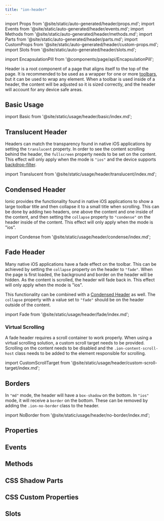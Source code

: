 ```yaml
---
title: "ion-header"
---
```

import Props from '@site/static/auto-generated/header/props.md';
import Events from '@site/static/auto-generated/header/events.md';
import Methods from '@site/static/auto-generated/header/methods.md';
import Parts from '@site/static/auto-generated/header/parts.md';
import CustomProps from '@site/static/auto-generated/header/custom-props.md';
import Slots from '@site/static/auto-generated/header/slots.md';

<head>
  <title>ion-header: Header Parent Component for Ionic Framework Apps</title>
  <meta name="description" content="Ion-header is a parent component that holds the toolbar. It's important to note that ion-header needs to be the one of the three root elements of a page." />
</head>

import EncapsulationPill from '@components/page/api/EncapsulationPill';


Header is a root component of a page that aligns itself to the top of the page. It is recommended to be used as a wrapper for one or more [toolbars](./toolbar), but it can be used to wrap any element. When a toolbar is used inside of a header, the content will be adjusted so it is sized correctly, and the header will account for any device safe areas.


## Basic Usage

import Basic from '@site/static/usage/header/basic/index.md';

<Basic />


## Translucent Header

Headers can match the transparency found in native iOS applications by setting the `translucent` property. In order to see the content scrolling behind the header, the `fullscreen` property needs to be set on the content. This effect will only apply when the mode is `"ios"` and the device supports [backdrop-filter](https://developer.mozilla.org/en-US/docs/Web/CSS/backdrop-filter#browser_compatibility).

import Translucent from '@site/static/usage/header/translucent/index.md';

<Translucent />

## Condensed Header

Ionic provides the functionality found in native iOS applications to show a large toolbar title and then collapse it to a small title when scrolling. This can be done by adding two headers, one above the content and one inside of the content, and then setting the `collapse` property to `"condense"` on the header inside of the content. This effect will only apply when the mode is "ios".

import Condense from '@site/static/usage/header/condense/index.md';

<Condense />

## Fade Header

Many native iOS applications have a fade effect on the toolbar. This can be achieved by setting the `collapse` property on the header to `"fade"`. When the page is first loaded, the background and border on the header will be hidden. As the content is scrolled, the header will fade back in. This effect will only apply when the mode is "ios".

This functionality can be combined with a [Condensed Header](#condensed-header) as well. The `collapse` property with a value set to `"fade"` should be on the header outside of the content.

import Fade from '@site/static/usage/header/fade/index.md';

<Fade />

### Virtual Scrolling

A fade header requires a scroll container to work properly. When using a virtual scrolling solution, a custom scroll target needs to be provided. Scrolling on the content needs to be disabled and the `.ion-content-scroll-host` class needs to be added to the element responsible for scrolling.

import CustomScrollTarget from '@site/static/usage/header/custom-scroll-target/index.md';

<CustomScrollTarget />


## Borders

In `"md"` mode, the header will have a `box-shadow` on the bottom. In `"ios"` mode, it will receive a `border` on the bottom. These can be removed by adding the `.ion-no-border` class to the header.

import NoBorder from '@site/static/usage/header/no-border/index.md';

<NoBorder />


## Properties
<Props />

## Events
<Events />

## Methods
<Methods />

## CSS Shadow Parts
<Parts />

## CSS Custom Properties
<CustomProps />

## Slots
<Slots />
